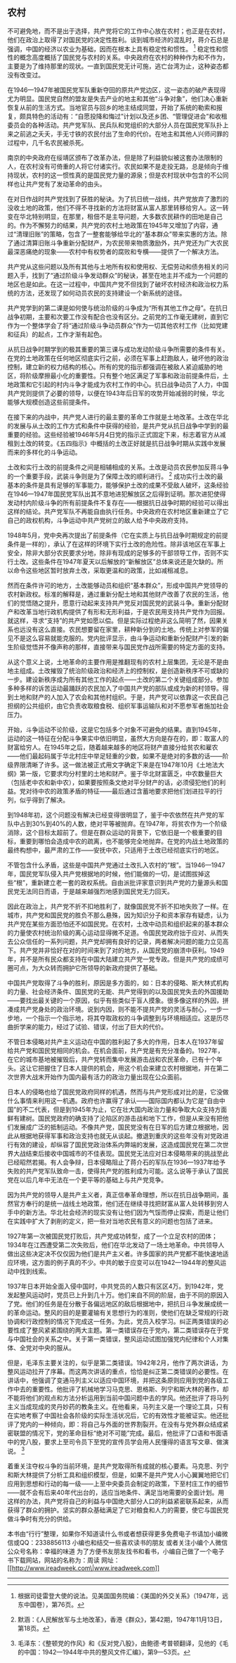    

## 农村

不可避免地，而不是出于选择，共产党将它的工作中心放在农村；也正是在农村，他们在政治上取得了对国民党的决定性胜利。谈到城市经济的混乱时，蒋介石总是强调，中国的经济以农业为基础，因而在根本上具有稳定性和惯性。 [^1] 稳定性和惯性的概念高度概括了国民党与农村的关系。中央政府在农村的种种作为和不作为，主要是为了维持那里的现状。一直到国民党无计可施，逃亡台湾为止，这种姿态都没有改变过。

在1946—1947年被国民党军队重新夺回的原共产党边区，这一姿态的破产表现得尤为明显。国民党自然的盟友是失去产业的地主和其他“斗争对象”，他们决心重新恢复从前的生活方式。当地官员与回乡的地主结成同盟，开始了系统的勒索和报复，颇具特色的活动有：“自愿投降和悔过”计划以及还乡团、“管理促进会”和收租委员会的各种活动。共产党军队、民兵队和党组织的大部分人员在国民党军队扑上来之前逃之夭夭，手无寸铁的农民付出了生命的代价。在地主和其他人兴师问罪的过程中，几千名农民被杀死。

南京的中央政府在绥靖区颁布了改革办法，但是除了利益貌似被这套办法限制的人，在农村没有可倚重的人将它付诸实行。农民如果不是走投无路，总是倾向于维持现状，农村的这一惯性真的是国民党力量的源泉；但是农村现状中包含的不公同样也让共产党有了发动革命的由头。

在对日作战时共产党找到了获胜的秘诀。为了抗日统一战线，共产党放弃了激烈的没收土地的政策，他们不得不寻找新的方法将财富从富人那里转移给穷人。这一转变在华北特别明显，在那里，租佃不是主导问题，大多数农民耕作的田地是自己的。作为不懈努力的结果，共产党的农村土地政策在1945年又增加了内容，通过“清理旧账”的策略，包含了一整套能够给华北的“基本群众”带来实惠的方法。除了通过清算旧账斗争重新分配财产，为农民带来物质激励外，共产党还为广大农民最深恶痛绝的现象——农村中有权势者的腐败和专横——提供了一个解决方法。

共产党从这些问题以及所有其他与土地所有权和使用权、无偿劳动和债务相关的问题入手，找到了“通过阶级斗争发动群众”的秘诀，甚至在地主并不成为一个问题的地区也是如此。在这一过程中，中国共产党不但找到了破坏农村经济和政治权力系统的方法，还发现了如何动员农民的支持建设一个新系统的途径。

共产党学到的第二课是如何使与统治阶级的斗争成为“所有其他工作之母”。在抗日战争初期，主要和次要工作没有配合也没有区分。之前党的工作毫无建树，直到它作为一个整体学会了将“通过阶级斗争动员群众”作为一切其他农村工作（比如党建和征兵）的起点，工作才渐有起色。

从抗日战争时期学到的极其重要的第三课与成功发动阶级斗争所需要的条件有关。在党的土地政策在任何地区彻底实行之前，必须在军事上赶跑敌人，破坏他的政治控制，建立新的权力结构的核心。所有的党的指示都强调在被敌人紧迫威胁的地区，将阶级摩擦最小化的重要性。只有整个地区满足了军事和政治前提条件后，土地政策和它引起的村内斗争才能成为农村工作的中心。抗日战争动员了人力，中国共产党则提供了必要的领导，以便在1943年后日军的攻势开始减弱的时候，华北能够大规模创造这些前提条件。

在接下来的内战中，共产党人进行的最主要的革命工作就是土地改革。土改在华北的发展与从土改的工作方式和条件中获得的经验，是共产党从抗日战争中学到的最重要的经验。这些经验被1946年5月4日党的指示正式固定下来，标志着官方从减租到土改的转变。《五四指示》中概括的土改正好就是抗日战争时期从实践中发展而来的多样化的斗争运动。

土改和实行土改的前提条件之间是相辅相成的关系。土改是动员农民参加反蒋斗争的一个重要手段，武装斗争则是为了保障土改的顺利进行。 [^2] 成功实行土改的最基本的条件是具有足够的军事能力，能够保护土改的成果不受敌人破坏，这条经验在1946—1947年国民党军队出其不意地进犯解放区之后得到证明。那次进犯使得发动村内阶级斗争的所有前提条件不复存在——根据抗日战争时期的经验可以得出这样的结论。共产党军队不再能自由执行任务。中央政府在农村地区重新建立了它自己的政权机构，斗争运动中共产党树立的敌人给予中央政府支持。

1948年5月，党中央再次提出了前提条件（它在实质上与抗日战争时期规定的前提条件是一样的），承认了在这样的环境下实行土改的危险性。除非该地区在军事上安全，除非大部分农民要求分地，除非有现成的足够多的干部领导工作，否则不实行土改。这些条件在1947年夏天以后解放的“新解放区”总体来说还是欠缺的。所以命令这些地区暂时放弃土改，采取更温和的政策，比如减租减息。

然而在条件许可的地方，土改能够动员和组织“基本群众”，形成中国共产党领导的农村新政权。标准的解释是，通过重新分配土地和其他财产改善了农民的生活，他们的觉悟随之提升，愿意行动起来支持共产党反对国民党的武装斗争。重新分配财产和改革当地行政机构提供了有形和无形利益，于是农民用支持共产党作为回报。就这样，寻求“支持”的共产党如愿以偿。但是实际过程绝非这么简明了然，因果关系也远没有这么直接。农民想要留在家里，耕种新分到的土地。传统上对参军的偏见不是这么容易就能克服的。党内批评显示，由斗争运动和重新分配财产引发的新生阶级觉悟并不像声称的那样，直接带来与国民党作战所需要的特定方面的支持。

从这个意义上说，土地革命的主要作用是推翻现有的农村上层集团，无论是不是由地主组成。土改摧毁了统治阶级政治和经济上的控制权，是创造新秩序不可或缺的一步。建设新秩序成为所有其他工作的起点——土改的第二个关键组成部分。参加多种多样的诉苦运动最踊跃的农民加入了中国共产党的部队或成为新的村领导。得到土地和财产的人加入了农会和其他村组织。于是，共产党可以依靠这一农民自己担纲的公共组织，由它负责收取粮食税、组织军事运输队和对不愿参军者施加社会压力。

开始，斗争运动不论阶级，这是它包括多个对象不可避免的结果。直到1945年，运动的这一特征在分配斗争果实中依旧明显，虽然大方向是存在的，即：取富人的财富给穷人。在1945年之后，随着越来越多的地区将财产直接分给贫农和雇农——他们最起码属于华北村庄中举足轻重的少数，如果不是绝对的多数的话——阶级界限清晰了许多。这一做法被正式用文字确定下来是在1947年10月《土地法大纲》第一版，它要求均分村里的土地和财产。鉴于华北财富匮乏，中农数量巨大（包括老中农和新中农），如果要按照条文绝对平分财产的话，必须侵犯他们的利益。党对待中农的政策矛盾的特征——最后通过含蓄地要求把他们划进拉平的行列，似乎得到了解决。

到1948年初，这个问题没有解决已经变得很明显了，鉴于中农依然在共产党的军队中占到30%到40%的人数，绝对平等被抛弃。在1947年，将贫农作为一个阶级消除，这个目标太超前了。但是在群众运动的背景下，它依旧是一个极重要的目标，重要到哪怕会造成中农的疏离，也不能够完全地抛弃。在党的内战土地政策的最终构想中，最严肃的工作——安抚中农，只适用于土改已经彻底实行的地区。

不管包含什么矛盾，这些是中国共产党通过土改扎入农村的“根”。当1946—1947年，国民党军队侵入共产党根据地的时候，他们能做的一切，是试图拔掉这些“根”，重新建立老一套的政权系统。自由派批评家意识到共产党的力量源头和国民党无法同日而语，于是越来越强烈地感到国民党无力回天。

因此在政治上，共产党不折不扣地胜利了，就像国民党不折不扣地失败了一样。在城市，共产党和国民党的胜负不那么悬殊，因为知识分子和资本家存有疑虑，认为共产党在某些方面恐怕还不如国民党。在农村，土改中动员和组织起来的基本群众的力量使农村统治阶级的离心运动显得微不足道。令国民党政府拙于应对、从而失去公众信任的一系列问题，共产党却拥有良好的记录，两者解决问题的能力立见高下。共产党并非恰好在对的时间来到了对的地方，从国民党的崩溃中获利。1949年，并不是所有民众都支持在中国大陆建立共产党一党专政。但是共产党的成绩可圈可点，为大众转而拥护它所领导的新政府提供了基础。

中国共产党取得了斗争的胜利，原因是多方面的，如：日本的侵略、斯大林式机构的力量、社会经济条件、国民党的无能、共产党得到的以及国民党失去的外国援助——要找出最关键的一个原因，似乎有些类似于盲人摸象。很多像这样的外因，拼凑成共产党身处的政治环境。说到内因，则不能不提共产党的灵活与耐心，一步一步地，一个指示一个指示地，将其夺取政权的斗争调整到与环境相适应。这是历尽曲折学来的能力，经过了试验、错误，付出了巨大的代价。

不管日本侵略对共产主义运动在中国的胜利起了多大的作用，日本人在1937年留给共产党和国民党相同的机会。在机会面前，共产党是有充分准备的。1927年，在它的城市基地被摧毁后，共产党转而集中发展游击战和农民革命，已有十个年头。这让它把握住了日本人提供的机会，用这个机会来建立农村根据地，并在第二次世界大战末开始作为国内最有活力的政治力量出现在公众面前。

日本人的侵略也给了国民党政府同样的机遇，然而与共产党形成对比的是，它没做什么事情来利用这一机遇。政府也许赢得了承认——国际国内都认为它是“自由中国”的不二代表，但是到1945年为止，它在壮大国内政治力量和争取大众支持方面鲜有建树。国民党政府的确支持了沦陷区的游击战和地下工作，但是从来没有把他们发展成广泛的抵制运动。不像共产党，国民党没有在日军的后方建立根据地，因此从根据地获得军事和政治支持也就无从谈起。撤退到重庆的这些年没有对党政进行有效的建设，却纵容了国民党政治体系内弊端的发展，这造成国民党在第二次世界大战结束后接收中国城市的不佳表现。国民党无法应对日本侵略带来的挑战至此已经昭然若揭。有人会争辩，日本侵略阻止了蒋介石的军队在1936—1937年给予失败的共产党军队致命一击，使得共产党的胜利成为可能。这么说等于承认了国民党在以后几年中无法在一个更平等的基础上与共产党竞争。

因为共产党的领导人是共产主义者，真正信奉革命理想，所以在抗日战争期间，虽然官方奉行的是统一战线土地政策，他们还在继续寻找把财富从富人处转移到穷人手中的新方法。华北社会经济的现实没有让他们因为气馁而停止探索，而是让他们在实践中扩大了剥削的定义，把一些对当地农民有意义的问题也包括了进来。

1927年第一次被国民党打败后，共产党成功转型，成了一个立足农村的团体；1934年在江西遭受第二次失败后，他们在华北发动了一场土地革命。中共领导人做出这些决定决不仅仅因为他们是共产主义者。许多国家的共产党都不能快速地适应环境，这方面的例子真的不少。中共的敏于应变可以在1942—1944年的整风运动中找到线索。

1937年日本开始全面入侵中国时，中共党员的人数只有区区4万。到1942年，党发起整风运动时，党员已上升到几十万。他们来自不同的阶层，由于不同的原因入了党。他们的任务是在分散于各偏远地区的敌后根据地中，把抗日斗争发展成统一的革命运动。整风的目的是要灌输有关思想行为的准则，使他们在缺乏常规的行政协调和行政控制的情况下完成这一任务。为此，党员入校学习。纠正两类错误的必要性成了整风紧紧围绕的两大主题。第一类错误存在于党内，第二类错误存在于党与中国社会的关系之中。关于第一类错误，整风运动试图加强党内纪律和个人对集体、全党对中央的服从。

但是，毛泽东主要关注的，似乎是第二类错误。1942年2月，他作了两次讲话，为整风运动拉开了序幕。而这两次讲话的重点，恰恰是纠正第二类错误的必要性。在讲话中，他强调了变通马列主义以适应中国环境，并把这条原则应用到党的各级工作中去的重要性。他批评了机械地学习马克思、恩格斯、列宁和斯大林的著作，却不能将他们的观点和方法分析运用到当前中国问题中去的学风。他还批评了将马列主义当成现成的灵丹妙药的教条主义。在他看来，马列主义是一个理论工具，只有在实地考察了中国社会各阶级的实际生活状况后，它的有效性才能被证实。他还批评了党内的一种倾向，即：将自己与外面的世界割裂开。在没有与党外群众结成紧密联盟的情况下，党的革命目标“绝对不可能”完成。最后，他批评了口语和书面语中的党八股，要求上至司令员下至党的宣传员学会用人民懂得的语言写文章、做演说。 [^3]

着重关注夺权斗争的当前环境，是共产党取得所有成就的核心要素。马克思、列宁和斯大林提供了分析工具和组织模型，但是，如果不是共产党人小心翼翼地把它们应用到思想和行动的每一级——上至中央委员会制定的政策，下至村庄工作的细节——就不会有后来40年代出台的，适应当地条件、满足当地需要的全面计划。用这样的办法，共产党将自己的利益与中国绝大部分人口的利益紧密联系起来，从而获得了群众的拥护。坚实的群众基础满足了它对粮食和人力的需要，使它与国民党做斗争时有充分的供给。

本书由“行行”整理，如果你不知道读什么书或者想获得更多免费电子书请加小编微信或QQ：2338856113 小编也和结交一些喜欢读书的朋友 或者关注小编个人微信公众号名称：幸福的味道 为了方便书友朋友找书和看书，小编自己做了一个电子书下载网站，网站的名称为：周读 网址：[[http://www.ireadweek.com\|www.ireadweek.com]]

---

[^1]:  根据司徒雷登大使的说法。见美国国务院编：《美国的外交关系》（1947年，远东中国卷），第76页。

[^2]:  默涵：《人民解放军与土地改革》，香港《群众》，第42期，1947年11月13日，第18页。

[^3]:  毛泽东：《整顿党的作风》和《反对党八股》，由鲍德·考普顿翻译，见他的《毛的中国：1942—1944年中共的整风文件汇编》，第9—53页。